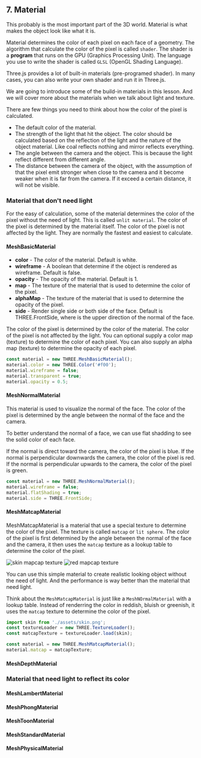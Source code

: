 ## 7. Material

This probably is the most important part of the 3D world. Material is what makes the object look like what it is.

Material determines the color of each pixel on each face of a geometry. The algorithm that calculate the color of the pixel is called `shader`. The shader is a **program** that runs on the GPU (Graphics Processing Unit). The language you use to write the shader is called `GLSL` (OpenGL Shading Language).

Three.js provides a lot of built-in materials (pre-programed shader). In many cases, you can also write your own shader and run it in Three.js.

We are going to introduce some of the build-in materials in this lesson. And we will cover more about the materials when we talk about light and texture.

There are few things you need to think about how the color of the pixel is calculated.

- The default color of the material.
- The strength of the light that hit the object. The color should be calculated based on the reflection of the light and the nature of the object material. Like coal reflects nothing and mirror reflects everything.
- The angle between the camera and the object. This is because the light reflect different from different angle.
- The distance between the camera of the object, with the assumption of that the pixel emit stronger when close to the camera and it become weaker when it is far from the camera. If it exceed a certain distance, it will not be visible.

### Material that don't need light

For the easy of calculation, some of the material determines the color of the pixel without the need of light. This is called `unlit material`. The color of the pixel is determined by the material itself. The color of the pixel is not affected by the light. They are normally the fastest and easiest to calculate.

#### MeshBasicMaterial

- **color** - The color of the material. Default is white.
- **wireframe** - A boolean that determine if the object is rendered as wireframe. Default is false.
- **opacity** - The opacity of the material. Default is 1.
- **map** - The texture of the material that is used to determine the color of the pixel.
- **alphaMap** - The texture of the material that is used to determine the opacity of the pixel.
- **side** - Render single side or both side of the face. Default is THREE.FrontSide, where is the upper direction of the normal of the face.

The color of the pixel is determined by the color of the material. The color of the pixel is not affected by the light. You can optional supply a color map (texture) to determine the color of each pixel. You can also supply an alpha map (texture) to determine the opacity of each pixel.

```javascript
const material = new THREE.MeshBasicMaterial();
material.color = new THREE.Color('#f00');
material.wireframe = false;
material.transparent = true;
material.opacity = 0.5;
```

#### MeshNormalMaterial

This material is used to visualize the normal of the face. The color of the pixel is determined by the angle between the normal of the face and the camera.

To better understand the normal of a face, we can use flat shadding to see the solid color of each face.

If the normal is direct toward the camera, the color of the pixel is blue. If the normal is perpendicular downwards the camera, the color of the pixel is red. If the normal is perpendicular upwards to the camera, the color of the pixel is green.

```javascript
const material = new THREE.MeshNormalMaterial();
material.wireframe = false;
material.flatShading = true;
material.side = THREE.FrontSide;
```

#### MeshMatcapMaterial

MeshMatcapMaterial is a material that use a special texture to determine the color of the pixel. The texture is called `matcap` or `lit sphere`. The color of the pixel is first determined by the angle between the normal of the face and the camera, it then uses the `matcap` texture as a lookup table to determine the color of the pixel.

![skin mapcap texture](https://www.alecjacobson.com/weblog/media/skin.png)
![red mapcap texture](https://www.alecjacobson.com/weblog/media/red.png)

You can use this simple material to create realistic looking object without the need of light. And the performance is way better than the material that need light.

Think about the `MeshMatcapMaterial` is just like a `MeshNOrmalMaterial` with a lookup table. Instead of renderring the color in reddish, bluish or greenish, it uses the `matcap` texture to determine the color of the pixel.

```javascript
import skin from './assets/skin.png';
const textureLoader = new THREE.TextureLoader();
const matcapTexture = textureLoader.load(skin);

const material = new THREE.MeshMatcapMaterial();
material.matcap = matcapTexture;
```

#### MeshDepthMaterial

### Material that need light to reflect its color

#### MeshLambertMaterial

#### MeshPhongMaterial

#### MeshToonMaterial

#### MeshStandardMaterial

#### MeshPhysicalMaterial

```

```
